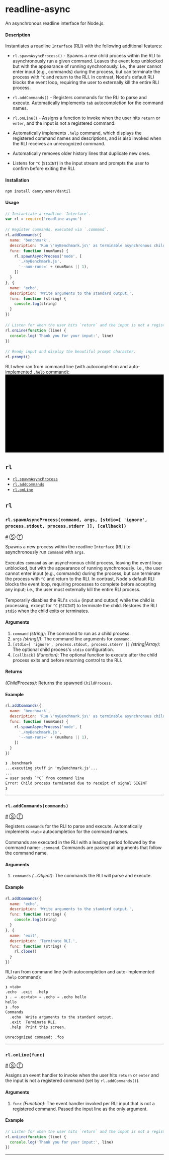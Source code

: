 # readline-async

An asynchronous readline interface for Node.js.

#### Description
Instantiates a readline `Interface` (RLI) with the following additional features:

- `rl.spawnAsyncProcess()` - Spawns a new child process within the RLI to asynchronously run a given command. Leaves the event loop unblocked but with the appearance of running synchronously. I.e., the user cannot enter input (e.g., commands) during the process, but can terminate the process with `^C` and return to the RLI. In contrast, Node's default RLI blocks the event loop, requiring the user to externally kill the entire RLI process.

- `rl.addCommands()` - Registers commands for the RLI to parse and execute. Automatically implements `tab` autocompletion for the command names.

- `rl.onLine()` - Assigns a function to invoke when the user hits `return` or `enter`, and the input is not a registered command.

- Automatically implements `.help` command, which displays the registered command names and descriptions, and is also invoked when the RLI receives an unrecognized command.

- Automatically removes older history lines that duplicate new ones.

- Listens for `^C` (`SIGINT`) in the input stream and prompts the user to confirm before exiting the RLI.

#### Installation
```shell
npm install dannynemer/dantil
```

#### Usage
```js
// Instantiate a readline `Interface`.
var rl = require('readline-async')

// Register commands, executed via `.command`.
rl.addCommands({
  name: 'benchmark',
  description: 'Run \'myBenchmark.js\' as terminable asynchronous child process.',
  func: function (numRuns) {
    rl.spawnAsyncProcess('node', [
      './myBenchmark.js',
      '--num-runs=' + (numRuns || 1),
    ])
  }
}, {
  name: 'echo',
  description: 'Write arguments to the standard output.',
  func: function (string) {
    console.log(string)
  }
})

// Listen for when the user hits `return` and the input is not a registered command.
rl.onLine(function (line) {
  console.log('Thank you for your input:', line)
})

// Ready input and display the beautiful prompt character.
rl.prompt()
```
RLI when ran from command line (with autocompletion and auto-implemented `.help` command):
![readline-async demo](https://raw.githubusercontent.com/DannyNemer/readline-async/master/doc/demo.gif)

<!-- div class="toc-container" -->

<!-- div -->

## `rl`
* <a href="#rl-spawnAsyncProcess">`rl.spawnAsyncProcess`</a>
* <a href="#rl-addCommands">`rl.addCommands`</a>
* <a href="#rl-onLine">`rl.onLine`</a>

<!-- /div -->

<!-- /div -->

<!-- div class="doc-container" -->

<!-- div -->

## `rl`

<!-- div -->

### <a id="rl-spawnAsyncProcess"></a>`rl.spawnAsyncProcess(command, args, [stdio=[ 'ignore', process.stdout, process.stderr ]], [callback])`
<a href="#rl-spawnAsyncProcess">#</a> [&#x24C8;](https://github.com/DannyNemer/readline-async/blob/master/readlineAsync.js#L77 "View in source") [&#x24C9;][1]

Spawns a new process within the readline `Interface` (RLI) to asynchronously run `command` with `args`.
<br>
<br>
Executes `command` as an asynchronous child process, leaving the event loop unblocked, but with the appearance of running synchronously. I.e., the user cannot enter input (e.g., commands) during the process, but can terminate the process with `^C` and return to the RLI. In contrast, Node's default RLI blocks the event loop, requiring processes to complete before accepting any input; i.e., the user must externally kill the entire RLI process.
<br>
<br>
Temporarily disables the RLI's `stdio` (input and output) while the child is processing, except for `^C` (`SIGINT`) to terminate the child. Restores the RLI `stdio` when the child exits or terminates.

#### Arguments
1. `command` *(string)*: The command to run as a child process.
2. `args` *(string&#91;&#93;)*: The command line arguments for `command`.
3. `[stdio=[ 'ignore', process.stdout, process.stderr ]]` *(string|Array)*: The optional child process's `stdio` configuration.
4. `[callback]` *(Function)*: The optional function to execute after the child process exits and before returning control to the RLI.

#### Returns
*(ChildProcess)*:  Returns the spawned `ChildProcess`.

#### Example
```js
rl.addCommands({
  name: 'benchmark',
  description: 'Run \'myBenchmark.js\' as terminable asynchronous child process.',
  func: function (numRuns) {
    rl.spawnAsyncProcess('node', [
      './myBenchmark.js',
      '--num-runs=' + (numRuns || 1),
    ])
  }
})
```
```
❯ .benchmark
...executing stuff in 'myBenchmark.js'...
...
→ user sends `^C` from command line
Error: Child process terminated due to receipt of signal SIGINT
❯
```
* * *

<!-- /div -->

<!-- div -->

### <a id="rl-addCommands"></a>`rl.addCommands(commands)`
<a href="#rl-addCommands">#</a> [&#x24C8;](https://github.com/DannyNemer/readline-async/blob/master/readlineAsync.js#L191 "View in source") [&#x24C9;][1]

Registers `commands` for the RLI to parse and execute. Automatically implements `<tab>` autocompletion for the command names.
<br>
<br>
Commands are executed in the RLI with a leading period followed by the command name: `.command`. Commands are passed all arguments that follow the command name.

#### Arguments
1. `commands` *(...Object)*: The commands the RLI will parse and execute.

#### Example
```js
rl.addCommands({
  name: 'echo',
  description: 'Write arguments to the standard output.',
  func: function (string) {
    console.log(string)
  }
}, {
  name: 'exit',
  description: 'Terminate RLI.',
  func: function (string) {
    rl.close()
  }
})
```
RLI ran from command line (with autocompletion and auto-implemented `.help` command):
```
❯ <tab>
.echo  .exit  .help
❯ . → .ec<tab> → .echo → .echo hello
hello
❯ .foo
Commands
  .echo  Write arguments to the standard output.
  .exit  Terminate RLI.
  .help  Print this screen.

Unrecognized command: .foo
```
* * *

<!-- /div -->

<!-- div -->

### <a id="rl-onLine"></a>`rl.onLine(func)`
<a href="#rl-onLine">#</a> [&#x24C8;](https://github.com/DannyNemer/readline-async/blob/master/readlineAsync.js#L277 "View in source") [&#x24C9;][1]

Assigns an event handler to invoke when the user hits `return` or `enter` and the input is not a registered command (set by `rl.addCommands()`).

#### Arguments
1. `func` *(Function)*: The event handler invoked per RLI input that is not a registered command. Passed the input line as the only argument.

#### Example
```js
// Listen for when the user hits `return` and the input is not a registered command.
rl.onLine(function (line) {
  console.log('Thank you for your input:', line)
})
```
* * *

<!-- /div -->

<!-- /div -->

<!-- /div -->

 [1]: #rl "Jump back to the TOC."
